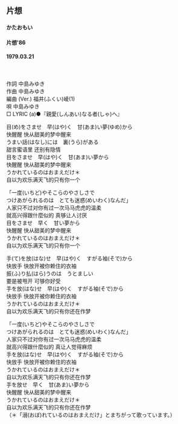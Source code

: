 ## 片想
#### かたおもい
#### 片想'86
#### 1979.03.21
　

作詞  中島みゆき  
作曲  中島みゆき  
編曲 (Ver.)  福井(ふくい)崚(1)  
唄    中島みゆき  
□ LYRIC (a)●『親愛(しんあい)なる者(しゃ)へ』 

  
目(め)をさませ　早(はや)く　甘(あま)い夢(ゆめ)から  
快醒醒   快从甜美的梦中醒来   
うまい話(はなし)には　裏(うら)がある  
甜言蜜语里   还别有隐情   
目をさませ　早(はや)く　甘(あま)い夢から  
快醒醒   快从甜美的梦中醒来   
うかれているのはおまえだけ＊  
自以为欢乐满天飞的只有你一个   
  
「一度(いちど)やそこらのやさしさで  
つけあがられるのは　とても迷惑(めいわく)なんだ」  
人家只不过对你有过一次马马虎虎的温柔  
就高兴得跟什麼似的   真够让人讨厌  
目をさませ　早く　甘い夢から  
快醒醒   快从甜美的梦中醒来  
うかれているのはおまえだけ＊  
自以为欢乐满天飞的只有你一个  
  
手(て)を放(はな)せ　早(はや)く　すがる袖(そで)から  
快放手   快放开被你赖住的衣袖  
振(ふ)り払(はら)うのは　うとましい  
要是被甩开   可够你好受      
手を放(はな)せ　早(はや)く　すがる袖(そで)から  
快放手   快放开被你赖住的衣袖  
うかれているのはおまえだけ＊  
自以为欢乐满天飞的只有你还在作梦  
  
  
「一度(いちど)やそこらのやさしさで  
つけあがられるのは　とても迷惑(めいわく)なんだ」  
人家只不过对你有过一次马马虎虎的温柔  
就高兴得跟什麼似的   真让人觉得麻烦  
手を放(はな)せ　早(はや)く　すがる袖(そで)から  
快放手   快放开被你赖住的衣袖  
うかれているのはおまえだけ＊  
自以为欢乐满天飞的只有你还在作梦  
手を放せ　早く　甘(あま)い夢から  
快醒醒   快从甜美的梦中醒来  
うかれているのはおまえだけ＊  
自以为欢乐满天飞的只有你还在作梦   
（＊「溺(おぼ)れているのはおまえだけ」とまちがって歌っています。）  




